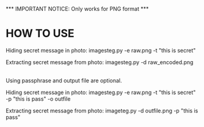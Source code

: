 *** IMPORTANT NOTICE: Only works for PNG format ***

HOW TO USE
==========

Hiding secret message in photo: imagesteg.py -e raw.png -t "this is secret"

Extracting secret message from photo: imagesteg.py -d raw_encoded.png

<br>
Using passphrase and output file are optional.

Hiding secret message in photo: imagesteg.py -e raw.png -t "this is secret" -p "this is pass" -o outfile

Extracting secret message from photo: imageteg.py -d outfile.png -p "this is pass"
